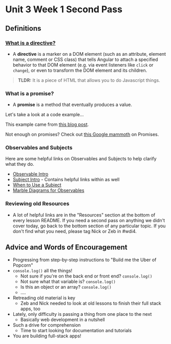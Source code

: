 # Unit 3 Week 1 Second Pass

## Definitions

### [What is a directive?](https://angular.io/guide/structural-directives)

- A **directive** is a marker on a DOM element (such as an attribute, element name, comment or CSS class) that tells Angular to attach a specified behavior to that DOM element (e.g. via event listeners like `click` or `change`), or even to transform the DOM element and its children.

>**TLDR:** It is a piece of HTML that allows you to do Javascript things.

### What is a promise?

- A **promise** is a method that eventually produces a value.

Let's take a look at a code example...

This example came from [this blog post](https://www.toptal.com/javascript/javascript-promises).

Not enough on promises?  Check out [this Google mammoth](https://developers.google.com/web/fundamentals/getting-started/primers/promises) on Promises.

### Observables and Subjects

Here are some helpful links on Observables and Subjects to help clarify what they do.

- [Observable Intro](http://reactivex.io/documentation/observable.html)
- [Subject Intro](http://reactivex.io/documentation/subject.html) - Contains helpful links within as well
- [When to Use a Subject](http://davesexton.com/blog/post/To-Use-Subject-Or-Not-To-Use-Subject.aspx)
- [Marble Diagrams for Observables](http://rxmarbles.com/)

### Reviewing old Resources

- A lot of helpful links are in the "Resources" section at the bottom of every lesson README.  If you need a second pass on anything we didn't cover today, go back to the bottom section of any particular topic.  If you don't find what you need, please tag Nick or Zeb in #wdi4.

## Advice and Words of Encouragement

- Progressing from step-by-step instructions to "Build me the Uber of Popcorn"
- `console.log()` all the things!
  - Not sure if you're on the back end or front end?  `console.log()`
  - Not sure what that variable is? `console.log()`
  - Is this an object or an array?  `console.log()`
  - ....
- Retreading old material is key
  - Zeb and Nick needed to look at old lessons to finish their full stack apps, too
- Lately, only difficulty is passing a thing from one place to the next
  - Basically web development in a nutshell
- Such a drive for comprehension
  - Time to start looking for documentation and tutorials
- You are building full-stack apps!
